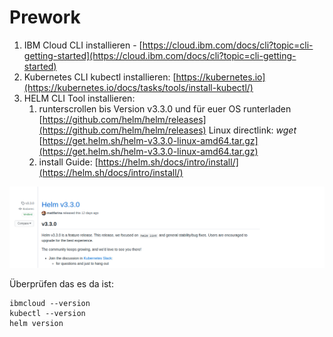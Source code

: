 # Prework

1. IBM Cloud CLI installieren - [https://cloud.ibm.com/docs/cli?topic=cli-getting-started](https://cloud.ibm.com/docs/cli?topic=cli-getting-started)
2. Kubernetes CLI kubectl installieren: [https://kubernetes.io](https://kubernetes.io/docs/tasks/tools/install-kubectl/)
3. HELM CLI Tool installieren: 
   1. runterscrollen bis Version v3.3.0 und für euer OS runterladen [https://github.com/helm/helm/releases](https://github.com/helm/helm/releases) Linux directlink: _wget_ [https://get.helm.sh/helm-v3.3.0-linux-amd64.tar.gz](https://get.helm.sh/helm-v3.3.0-linux-amd64.tar.gz)
   2. install Guide: [https://helm.sh/docs/intro/install/](https://helm.sh/docs/intro/install/)

![](../../.gitbook/assets/image%20%2859%29%20%282%29.png)

Überprüfen das es da ist:

```text
ibmcloud --version
kubectl --version
helm version
```


